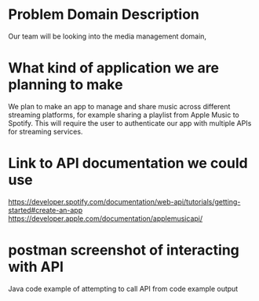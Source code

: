 # Problem Domain Description
Our team will be looking into the media management domain,

# What kind of application we are planning to make
We plan to make an app to manage and share music across different streaming platforms, for example sharing a playlist from Apple Music to Spotify.
This will require the user to authenticate our app with multiple APIs for streaming services.

# Link to API documentation we could use
https://developer.spotify.com/documentation/web-api/tutorials/getting-started#create-an-app
https://developer.apple.com/documentation/applemusicapi/

# postman screenshot of interacting with API

Java code
  example of attempting to call API from code
  example output
  
